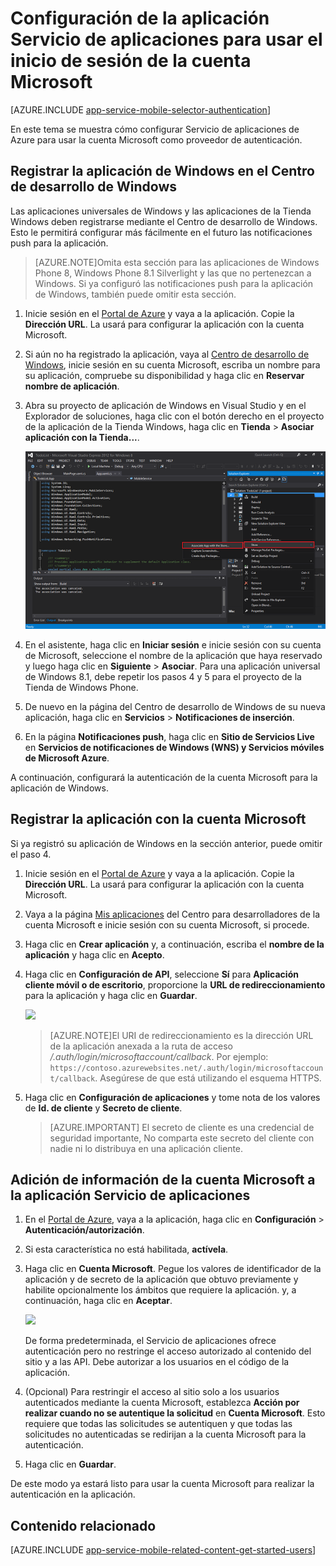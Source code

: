 <properties
	pageTitle="Configuración de la autenticación mediante la cuenta Microsoft para la aplicación de Servicios de aplicaciones"
	description="Obtenga información acerca de cómo configurar la autenticación mediante la cuenta Microsoft para la aplicación de Servicios de aplicaciones."
	authors="mattchenderson"
	services="app-service"
	documentationCenter=""
	manager="erikre"
	editor=""/>

<tags
	ms.service="app-service"
	ms.workload="mobile"
	ms.tgt_pltfrm="na"
	ms.devlang="multiple"
	ms.topic="article"
	ms.date="02/24/2016"
	ms.author="mahender"/>

# Configuración de la aplicación Servicio de aplicaciones para usar el inicio de sesión de la cuenta Microsoft

[AZURE.INCLUDE [app-service-mobile-selector-authentication](../../includes/app-service-mobile-selector-authentication.md)]

En este tema se muestra cómo configurar Servicio de aplicaciones de Azure para usar la cuenta Microsoft como proveedor de autenticación.

## <a name="register-windows-dev-center"> </a>Registrar la aplicación de Windows en el Centro de desarrollo de Windows

Las aplicaciones universales de Windows y las aplicaciones de la Tienda Windows deben registrarse mediante el Centro de desarrollo de Windows. Esto le permitirá configurar más fácilmente en el futuro las notificaciones push para la aplicación.

>[AZURE.NOTE]Omita esta sección para las aplicaciones de Windows Phone 8, Windows Phone 8.1 Silverlight y las que no pertenezcan a Windows. Si ya configuró las notificaciones push para la aplicación de Windows, también puede omitir esta sección.

1. Inicie sesión en el [Portal de Azure] y vaya a la aplicación. Copie la **Dirección URL**. La usará para configurar la aplicación con la cuenta Microsoft.

2. Si aún no ha registrado la aplicación, vaya al [Centro de desarrollo de Windows](https://dev.windows.com/dashboard/Application/New), inicie sesión en su cuenta Microsoft, escriba un nombre para su aplicación, compruebe su disponibilidad y haga clic en **Reservar nombre de aplicación**.

3. Abra su proyecto de aplicación de Windows en Visual Studio y en el Explorador de soluciones, haga clic con el botón derecho en el proyecto de la aplicación de la Tienda Windows, haga clic en **Tienda** > **Asociar aplicación con la Tienda...**.

  	![](./media/app-service-mobile-how-to-configure-microsoft-authentication/mobile-app-windows-store-association.png)

4. En el asistente, haga clic en **Iniciar sesión** e inicie sesión con su cuenta de Microsoft, seleccione el nombre de la aplicación que haya reservado y luego haga clic en **Siguiente** > **Asociar**. Para una aplicación universal de Windows 8.1, debe repetir los pasos 4 y 5 para el proyecto de la Tienda de Windows Phone.

6. De nuevo en la página del Centro de desarrollo de Windows de su nueva aplicación, haga clic en **Servicios** > **Notificaciones de inserción**.

7. En la página **Notificaciones push**, haga clic en **Sitio de Servicios Live** en **Servicios de notificaciones de Windows (WNS) y Servicios móviles de Microsoft Azure**.

A continuación, configurará la autenticación de la cuenta Microsoft para la aplicación de Windows.


## <a name="register-microsoft-account"> </a>Registrar la aplicación con la cuenta Microsoft

Si ya registró su aplicación de Windows en la sección anterior, puede omitir el paso 4.

1. Inicie sesión en el [Portal de Azure] y vaya a la aplicación. Copie la **Dirección URL**. La usará para configurar la aplicación con la cuenta Microsoft.

2. Vaya a la página [Mis aplicaciones] del Centro para desarrolladores de la cuenta Microsoft e inicie sesión con su cuenta Microsoft, si procede.

3. Haga clic en **Crear aplicación** y, a continuación, escriba el **nombre de la aplicación** y haga clic en **Acepto**.

4. Haga clic en **Configuración de API**, seleccione **Sí** para **Aplicación cliente móvil o de escritorio**, proporcione la **URL de redireccionamiento** para la aplicación y haga clic en **Guardar**.
 
	![][0]

	>[AZURE.NOTE]El URI de redireccionamiento es la dirección URL de la aplicación anexada a la ruta de acceso _/.auth/login/microsoftaccount/callback_. Por ejemplo: `https://contoso.azurewebsites.net/.auth/login/microsoftaccount/callback`. Asegúrese de que está utilizando el esquema HTTPS.

6. Haga clic en **Configuración de aplicaciones** y tome nota de los valores de **Id. de cliente** y **Secreto de cliente**.

    > [AZURE.IMPORTANT] El secreto de cliente es una credencial de seguridad importante, No comparta este secreto del cliente con nadie ni lo distribuya en una aplicación cliente.

## <a name="secrets"> </a>Adición de información de la cuenta Microsoft a la aplicación Servicio de aplicaciones

1. En el [Portal de Azure], vaya a la aplicación, haga clic en **Configuración** > **Autenticación/autorización**.

2. Si esta característica no está habilitada, **actívela**.

3. Haga clic en **Cuenta Microsoft**. Pegue los valores de identificador de la aplicación y de secreto de la aplicación que obtuvo previamente y habilite opcionalmente los ámbitos que requiere la aplicación. y, a continuación, haga clic en **Aceptar**.

    ![][1]

	De forma predeterminada, el Servicio de aplicaciones ofrece autenticación pero no restringe el acceso autorizado al contenido del sitio y a las API. Debe autorizar a los usuarios en el código de la aplicación.

4. (Opcional) Para restringir el acceso al sitio solo a los usuarios autenticados mediante la cuenta Microsoft, establezca **Acción por realizar cuando no se autentique la solicitud** en **Cuenta Microsoft**. Esto requiere que todas las solicitudes se autentiquen y que todas las solicitudes no autenticadas se redirijan a la cuenta Microsoft para la autenticación.

5. Haga clic en **Guardar**.

De este modo ya estará listo para usar la cuenta Microsoft para realizar la autenticación en la aplicación.

## <a name="related-content"> </a>Contenido relacionado

[AZURE.INCLUDE [app-service-mobile-related-content-get-started-users](../../includes/app-service-mobile-related-content-get-started-users.md)]

<!-- Authenticate your app with Live Connect Single Sign-On: [Windows](windows-liveconnect) -->



<!-- Images. -->

[0]: ./media/app-service-mobile-how-to-configure-microsoft-authentication/app-service-microsoftaccount-redirect.png
[1]: ./media/app-service-mobile-how-to-configure-microsoft-authentication/mobile-app-microsoftaccount-settings.png

<!-- URLs. -->

[Mis aplicaciones]: http://go.microsoft.com/fwlink/p/?LinkId=262039
[Portal de Azure]: https://portal.azure.com/

<!---HONumber=AcomDC_0302_2016-->